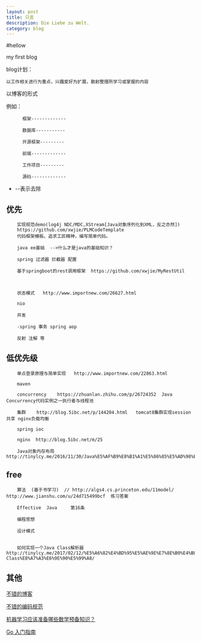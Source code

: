 ```yaml
---
layout: post
title: 只言
description: Die Liebe zu Welt.
category: blog
---
```


#hellow   



my first blog



blog计划：

	以工作相关进行为重点，兴趣爱好为扩展，散射整理所学习或掌握的内容
以博客的形式


例如：	 
 
		  框架-------------
		  
		  数据库-----------
		  
		  开源框架---------
		  
		  前端-------------
		  
		  工作项目---------
		  
		  源码-------------
		  





- 	--表示去除		  
		  
		  

优先
---


		
		实现规范demo(log4j NDC/MDC,XStream[Java对象序列化到XML，反之亦然])
		https://github.com/xwjie/PLMCodeTemplate
		代码框架模板。追求工匠精神，编写简单代码。
		
		java ee基础  -->什么才是java的基础知识？
		
		spring 过滤器 拦截器 配置
		
		基于springboot的rest调用框架  https://github.com/xwjie/MyRestUtil
		
		

		状态模式   http://www.importnew.com/26627.html
		
		nio 
		
		并发
		
		-spring 事务 spring aop
		
		反射 注解 等
		
		
		
		
		
		
		
		  
		  
		  
		  
		  
低优先级
---	


		单点登录原理与简单实现   http://www.importnew.com/22863.html
		
		maven
		
		concurrency    https://zhuanlan.zhihu.com/p/26724352  Java Concurrency代码实例之一执行者与线程池
		
		集群    http://blog.5ibc.net/p/144204.html   tomcat8集群实现session共享 nginx负载均衡

		spring ioc	
		
		nginx  http://blog.5ibc.net/m/25
		
		Java对象内存布局   http://tinylcy.me/2016/11/30/Java%E5%AF%B9%E8%B1%A1%E5%86%85%E5%AD%98%E5%B8%83%E5%B1%80/
	    
		  
		  
		  
		  
		  
		  
		  	  
		  
		  
free  
--- 
		
		算法	(基于书学习)	 // http://algs4.cs.princeton.edu/11model/       http://www.jianshu.com/u/24d715499bcf  练习答案
		
		Effective  Java     第16条
		
		编程思想  
			
		设计模式	
		  	  
		  
		如何实现一个Java Class解析器    http://tinylcy.me/2017/02/12/%E5%A6%82%E4%BD%95%E5%AE%9E%E7%8E%B0%E4%B8%80%E4%B8%AAJava-Class%E8%A7%A3%E6%9E%90%E5%99%A8/  
		  
		
		  
		  
		  







其他
---


[不错的博客](http://blog.didispace.com/)

      
[不错的编码规范](https://github.com/xwjie/PLMCodeTemplate)
	

[机器学习应该准备哪些数学预备知识？](https://www.zhihu.com/question/36324957/answer/232838379?utm_medium=social&utm_source=qq)
	

[Go 入门指南 ](http://wiki.jikexueyuan.com/project/the-way-to-go/)




		  
		  
		  
		  
		  
		  



[Mukosame]:    http://sun035.github.io  "Mukosame"
